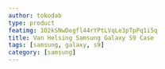 ```yaml
---
author: tokodab
type: product
featimg: 1O2kSNwDegfl44rYPtLVqLe3pTpPq1i5q
title: Van Helsing Samsung Galaxy S9 Case
tags: [samsung, galaxy, s9]
category: [samsung]
---
```

